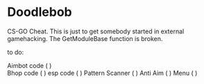 # Doodlebob
CS-GO Cheat. This is just to get somebody started in external gamehacking. The GetModuleBase function is broken. 


to do:

Aimbot code ( )                                                                       
Bhop code ( )
esp code ( )
Pattern Scanner ( )
Anti Aim ( )
Menu ( ) 

